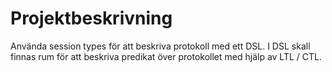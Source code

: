 # Projektbeskrivning

Använda session types för att beskriva protokoll med ett DSL.
I DSL skall finnas rum för att beskriva predikat över protokollet
med hjälp av LTL / CTL.

